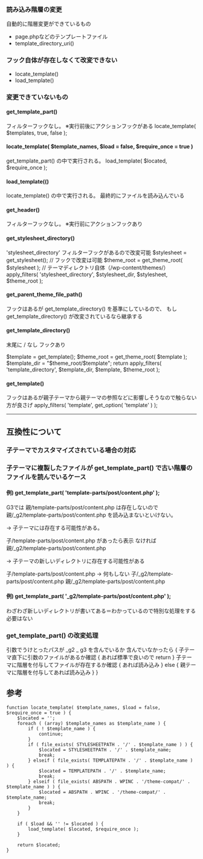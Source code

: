 ### 読み込み階層の変更

自動的に階層変更ができているもの

* page.phpなどのテンプレートファイル
* template_directory_uri()

### フック自体が存在しなくて改変できない
* locate_template()
* load_template()

### 変更できていないもの

#### get_template_part()

フィルターフックなし。
※実行前後にアクションフックがある
locate_template( $templates, true, false );

#### locate_template( $template_names, $load = false, $require_once = true )

get_template_part() の中で実行される。
load_template( $located, $require_once );

#### load_template(()

locate_template() の中で実行される。
最終的にファイルを読み込んでいる


#### get_header()

フィルターフックなし。
※実行前にアクションフックあり


#### get_stylesheet_directory()

'stylesheet_directory' フィルターフックがあるので改変可能
$stylesheet     = get_stylesheet(); // フックで改変は可能
$theme_root     = get_theme_root( $stylesheet ); // テーマディレクトリ自体（/wp-content/themes/）
apply_filters( 'stylesheet_directory', $stylesheet_dir, $stylesheet, $theme_root );

#### get_parent_theme_file_path()

フックはあるが get_template_directory() を基準にしているので、
もし get_template_directory() が改変されているなら継承する

#### get_template_directory() 

末尾に / なし
フックあり

$template     = get_template();
$theme_root   = get_theme_root( $template );
$template_dir = "$theme_root/$template";
return apply_filters( 'template_directory', $template_dir, $template, $theme_root );

#### get_template()

フックはあるが親子テーマから親テーマの参照などに影響しそうなので触らない方が良さげ
apply_filters( 'template', get_option( 'template' ) );



---

## 互換性について

### 子テーマでカスタマイズされている場合の対応

### 子テーマに複製したファイルが get_template_part() で古い階層のファイルを読んでいるケース

#### 例) get_template_part( 'template-parts/post/content.php' );

G3では 
親/template-parts/post/content.php は存在しないので
親/_g2/template-parts/post/content.php を読み込まないといけない。

→ 子テーマには存在する可能性がある。

子/template-parts/post/content.php があったら表示
なければ
親/_g2/template-parts/post/content.php

→ 子テーマの新しいディレクトリに存在する可能性がある

子/template-parts/post/content.php → 何もしない
子/_g2/template-parts/post/content.php
親/_g2/template-parts/post/content.php

#### 例) get_template_part( '_g2/template-parts/post/content.php' );

わざわざ新しいディレクトリが書いてある＝わかっているので特別な処理をする必要はない

### get_template_part() の改変処理

引数でうけとったパスが _g2 _ g3 を含んでいるか
含んでいなかったら {
    子テーマ直下に引数のファイルがあるか確認 {
        あれば標準で良いので return
    }
    子テーマに階層を付与してファイルが存在するか確認 {
        あれば読み込み
    } else {
        親テーマに階層を付与してあれば読み込み
    }
}


## 参考

```
function locate_template( $template_names, $load = false, $require_once = true ) {
	$located = '';
	foreach ( (array) $template_names as $template_name ) {
		if ( ! $template_name ) {
			continue;
		}
		if ( file_exists( STYLESHEETPATH . '/' . $template_name ) ) {
			$located = STYLESHEETPATH . '/' . $template_name;
			break;
		} elseif ( file_exists( TEMPLATEPATH . '/' . $template_name ) ) {
			$located = TEMPLATEPATH . '/' . $template_name;
			break;
		} elseif ( file_exists( ABSPATH . WPINC . '/theme-compat/' . $template_name ) ) {
			$located = ABSPATH . WPINC . '/theme-compat/' . $template_name;
			break;
		}
	}

	if ( $load && '' != $located ) {
		load_template( $located, $require_once );
	}

	return $located;
}
```
